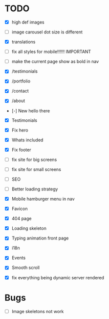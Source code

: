 # TODO

- [x] high def images
- [ ] image carousel dot size is different
- [x] translations
- [ ] fix all styles for mobile!!!!!! IMPORTANT
- [ ] make the current page show as bold in nav

- [x] /testimonials
- [x] /portfolio
- [x] /contact
- [x] /about

- [-] New hello there
- [x] Testimonials
- [x] Fix hero
- [x] Whats included
- [x] Fix footer

- [ ] fix site for big screens
- [ ] fix site for small screens
- [ ] SEO
- [ ] Better loading strategy
- [x] Mobile hamburger menu in nav
- [x] Favicon
- [x] 404 page
- [x] Loading skeleton
- [x] Typing animation front page
- [x] i18n
- [x] Events
- [x] Smooth scroll
- [x] fix everything being dynamic server rendered

# Bugs

- [ ] Image skeletons not work
